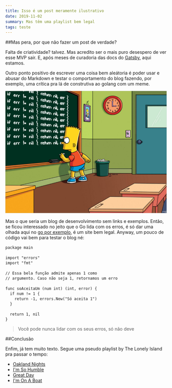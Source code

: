 ```yaml
---
title: Isso é um post meramente ilustrativo
date: 2019-11-02
summary: Mas têm uma playlist bem legal
tags: teste
---
```


##Mas pera, por que não fazer um post de verdade?

Falta de criatividade? talvez. Mas acredito ser o mais puro desespero de ver esse MVP sair. E, após meses de curadoria das docs do [Gatsby][0], aqui estamos.

Outro ponto positivo de escrever uma coisa bem aleátoria é poder usar e abusar do Markdown e testar o comportamento do blog fazendo, por exemplo, uma crítica pra lá de construtiva ao golang com um meme.

![meme do bart escrevendo no quadro negro](./bart-meme.png)

Mas o que seria um blog de desenvolvimento sem links e exemplos. Então, se ficou interessado no jeito que o Go lida com os erros, é só dar uma olhada aqui no [go por exemplo][1], é um site bem legal. Anyway, um pouco de código vai bem para testar o blog né:

```go{11}
package main

import "errors"
import "fmt"

// Essa bela função admite apenas 1 como
// argumento. Caso não seja 1, retornamos um erro

func soAceitaUm (num int) (int, error) {
  if num != 1 {
    return -1, errors.New("Só aceita 1")
  }

  return 1, nil
}
```
> Você pode nunca lidar com os seus erros, só não deve

##Conclusão

Enfim, já tem muito texto. Segue uma pseudo playlist by The Lonely Island pra passar o tempo:
  - [Oakland Nights][2]
  - [I'm So Humble][3]
  - [Great Day][4]
  - [I'm On A Boat][5]

[0]: https://www.gatsbyjs.org/docs/
[1]: http://goporexemplo.golangbr.org/errors.html
[2]: https://www.youtube.com/watch?v=LD4ryByjVyo
[3]: https://www.youtube.com/watch?v=XzbAEHdy8oU
[4]: https://www.youtube.com/watch?v=WRu_-9MBpd4
[5]: https://www.youtube.com/watch?v=R7yfISlGLNU&list=PL30470E52342B95EB&index=2&t=0s